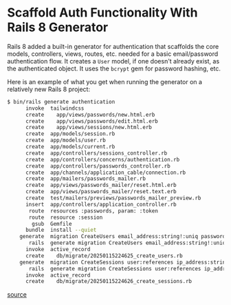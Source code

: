 # Scaffold Auth Functionality With Rails 8 Generator

Rails 8 added a built-in generator for authentication that scaffolds the core
models, controllers, views, routes, etc. needed for a basic email/password
authentication flow. It creates a `User` model, if one doesn't already exist,
as the authenticated object. It uses the `bcrypt` gem for password hashing,
etc.

Here is an example of what you get when running the generator on a relatively
new Rails 8 project:

```bash
$ bin/rails generate authentication
      invoke  tailwindcss
      create    app/views/passwords/new.html.erb
      create    app/views/passwords/edit.html.erb
      create    app/views/sessions/new.html.erb
      create  app/models/session.rb
      create  app/models/user.rb
      create  app/models/current.rb
      create  app/controllers/sessions_controller.rb
      create  app/controllers/concerns/authentication.rb
      create  app/controllers/passwords_controller.rb
      create  app/channels/application_cable/connection.rb
      create  app/mailers/passwords_mailer.rb
      create  app/views/passwords_mailer/reset.html.erb
      create  app/views/passwords_mailer/reset.text.erb
      create  test/mailers/previews/passwords_mailer_preview.rb
      insert  app/controllers/application_controller.rb
       route  resources :passwords, param: :token
       route  resource :session
        gsub  Gemfile
      bundle  install --quiet
    generate  migration CreateUsers email_address:string!:uniq password_digest:string! --force
       rails  generate migration CreateUsers email_address:string!:uniq password_digest:string! --force
      invoke  active_record
      create    db/migrate/20250115224625_create_users.rb
    generate  migration CreateSessions user:references ip_address:string user_agent:string --force
       rails  generate migration CreateSessions user:references ip_address:string user_agent:string --force
      invoke  active_record
      create    db/migrate/20250115224626_create_sessions.rb
```

[source](https://www.bigbinary.com/blog/rails-8-introduces-a-basic-authentication-generator)
